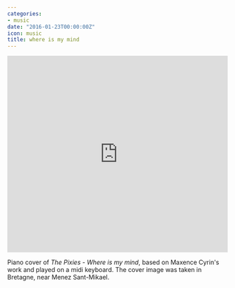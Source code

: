 ```yaml
---
categories:
- music
date: "2016-01-23T00:00:00Z"
icon: music
title: where is my mind
---
```


<iframe width="100%" height="450" scrolling="no" frameborder="no" src="https://w.soundcloud.com/player/?url=https%3A//api.soundcloud.com/tracks/243363458&amp;auto_play=false&amp;hide_related=false&amp;show_comments=true&amp;show_user=true&amp;show_reposts=false&amp;visual=true"></iframe>

Piano cover of *The Pixies - Where is my mind*, based on Maxence
Cyrin's work and played on a midi keyboard. The cover image was taken
in Bretagne, near Menez Sant-Mikael.
